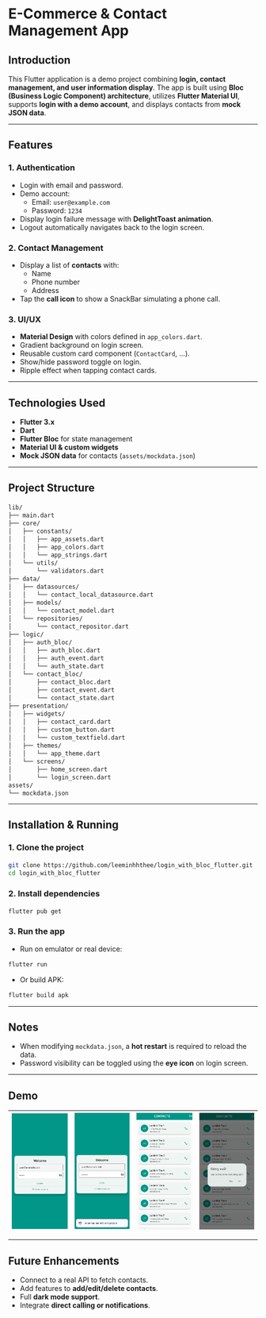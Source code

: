 # E-Commerce & Contact Management App

## Introduction
This Flutter application is a demo project combining **login, contact management, and user information display**.
The app is built using **Bloc (Business Logic Component) architecture**, utilizes **Flutter Material UI**, supports **login with a demo account**, and displays contacts from **mock JSON data**.

---

## Features

### 1. Authentication
- Login with email and password.
- Demo account:
  - Email: `user@example.com`
  - Password: `1234`
- Display login failure message with **DelightToast animation**.
- Logout automatically navigates back to the login screen.

### 2. Contact Management
- Display a list of **contacts** with:
  - Name
  - Phone number
  - Address
- Tap the **call icon** to show a SnackBar simulating a phone call.

### 3. UI/UX
- **Material Design** with colors defined in `app_colors.dart`.
- Gradient background on login screen.
- Reusable custom card component (`ContactCard`, ...).
- Show/hide password toggle on login.
- Ripple effect when tapping contact cards.

---

## Technologies Used
- **Flutter 3.x**
- **Dart**
- **Flutter Bloc** for state management
- **Material UI & custom widgets**
- **Mock JSON data** for contacts (`assets/mockdata.json`)

---

## Project Structure

```
lib/
├── main.dart
├── core/
│   ├── constants/
│   │   ├── app_assets.dart
│   │   ├── app_colors.dart
│   │   └── app_strings.dart
│   └── utils/
│       └── validators.dart
├── data/
│   ├── datasources/
│   │   └── contact_local_datasource.dart
│   ├── models/
│   │   └── contact_model.dart
│   └── repositories/
│       └── contact_repositor.dart
├── logic/
│   ├── auth_bloc/
│   │   ├── auth_bloc.dart
│   │   ├── auth_event.dart
│   │   └── auth_state.dart
│   └── contact_bloc/
│       ├── contact_bloc.dart
│       ├── contact_event.dart
│       └── contact_state.dart
├── presentation/
│   ├── widgets/
│   │   ├── contact_card.dart
│   │   ├── custom_button.dart
│   │   └── custom_textfield.dart
│   ├── themes/
│   │   └── app_theme.dart
│   └── screens/
│       ├── home_screen.dart
│       └── login_screen.dart
assets/
└── mockdata.json
```

---

## Installation & Running

### 1. Clone the project
```bash
git clone https://github.com/leeminhhthee/login_with_bloc_flutter.git
cd login_with_bloc_flutter
```

### 2. Install dependencies
```bash
flutter pub get
```

### 3. Run the app
- Run on emulator or real device:
```bash
flutter run
```
- Or build APK:
```bash
flutter build apk
```

---

## Notes
- When modifying `mockdata.json`, a **hot restart** is required to reload the data.
- Password visibility can be toggled using the **eye icon** on login screen.

---

## Demo

| ![](assets/demo/Pic1.png) | ![](assets/demo/Pic2.png) | ![](assets/demo/Pic3.png) | ![](assets/demo/Pic4.png) |
|--------------|---------------|----------------|------------|
---

## Future Enhancements
- Connect to a real API to fetch contacts.
- Add features to **add/edit/delete contacts**.
- Full **dark mode support**.
- Integrate **direct calling or notifications**.

